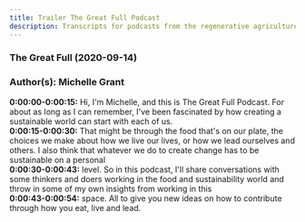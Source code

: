 ```yaml
---
title: Trailer The Great Full Podcast
description: Transcripts for podcasts from the regenerative agriculture space. Search and find episodes and timestamps.
---
```


### The Great Full  (2020-09-14)  
### Author(s): Michelle Grant  

**0:00:00-0:00:15:**  Hi, I'm Michelle, and this is The Great Full Podcast.  For about as long as I can remember, I've been fascinated by how creating a sustainable  world can start with each of us.  
**0:00:15-0:00:30:**  That might be through the food that's on our plate, the choices we make about how we  live our lives, or how we lead ourselves and others.  I also think that whatever we do to create change has to be sustainable on a personal  
**0:00:30-0:00:43:**  level.  So in this podcast, I'll share conversations with some thinkers and doers working in the  food and sustainability world and throw in some of my own insights from working in this  
**0:00:43-0:00:54:**  space.  All to give you new ideas on how to contribute through how you eat, live and lead.  